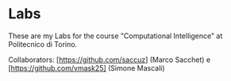 # Labs
These are my Labs for the course "Computational Intelligence" at Politecnico di Torino.

Collaborators:
[https://github.com/saccuz] (Marco Sacchet) e [https://github.com/vmask25] (Simone Mascali)
